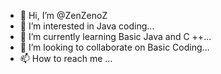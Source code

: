 - 👋 Hi, I’m @ZenZenoZ
- 👀 I’m interested in Java coding...
- 🌱 I’m currently learning Basic Java and C ++...
- 💞️ I’m looking to collaborate on Basic Coding...
- 📫 How to reach me ...

<!---
ZenZenoZ/ZenZenoZ is a ✨ special ✨ repository because its `README.md` (this file) appears on your GitHub profile.
You can click the Preview link to take a look at your changes.
--->

